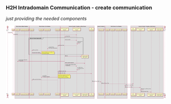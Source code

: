 ### H2H Intradomain Communication - create communication

*just providing the needed components*

<!--
@startuml "h2h-intra-comm-create.png"

autonumber

!define SHOW_RuntimeA

!define SHOW_AppAtRuntimeA

!define SHOW_NativeAtRuntimeA
!define SHOW_WebRTCAtRuntimeA
!define SHOW_JavascriptEngineAtRuntimeA

!define SHOW_SP1SandboxAtRuntimeA
!define SHOW_Protostub1AtRuntimeA
!define SHOW_ServiceProvider1HypertyAtRuntimeA
!define SHOW_ServiceProvider1RouterAtRuntimeA
!define SHOW_CommObjectAtRuntimeA

!define SHOW_CoreRuntimeA
!define SHOW_MsgBUSAtRuntimeA
!define SHOW_RegistryAtRuntimeA
!define SHOW_IdentitiesAtRuntimeA
!define SHOW_AuthAtRuntimeA

!define SHOW_Runtime1B
!define SHOW_SP1SandboxAtRuntime1B
!define SHOW_Protostub1AtRuntime1B
!define SHOW_ServiceProvider1HypertyAtRuntime1B
!define SHOW_ServiceProvider1RouterAtRuntime1B
!define SHOW_CommObjectAtRuntime1B

!define SHOW_CoreRuntime1B
!define SHOW_MsgBUSAtRuntime1B
!define SHOW_RegistryAtRuntime1B
!define SHOW_IdentitiesAtRuntime1B
!define SHOW_AuthAtRuntime1B


!define SHOW_SP1

!define SHOW_Bob

!include ../runtime_objects.plantuml

Alice -> App@A : invite Bob

App@A -> Router1@A : invite Bob

SP1H@A <- Router1@A : invite Bob

group discover Remote Hyperty URL

SP1H@A -> Router1@A : discover Bob

Router1@A -> Router1@A : apply Alice's\nPolicies

Router1@A -> BUS@A : discover Bob

BUS@A -> RunAuth@A : request Bob's\ndiscovery authorisation

BUS@A -> RunReg@A : discover Bob

RunReg@A -> RunID@A : resolve Bob Address

note right
	returned address set that Bob is
	in the same domain.
end note

end group

create CommObj@A

SP1H@A ->  CommObj@A : new

SP1H@A -> WRTC@A : get Comm resources\n(incl SDP)

SP1H@A ->  CommObj@A : set Comm resources

SP1H@A -> Router1@A : send Comm Object to Bob\n&subscribe

Router1@A -> Router1@A : create msg\n&apply policies

Router1@A -> BUS@A : send Comm Objt

Proto1@A <- BUS@A : send Comm Objt

BUS@A -> RunID@A : get Alice\nIdentity Assertion

note right
	Alice token should be retrieved
	by Runtime Authorisation
	and not directly by the BUS?
end note

BUS@A -> RunReg@A : resolve Bob Address

Proto1@A -> SP1 : send Comm Objt

Proto1@1B <- SP1 : send Comm Objt

BUS@1B <- Proto1@1B : send Comm Objt

Router1@1B <- BUS@1B : send Comm Objt

Router1@1B -> Router1@1B : Apply Local Bob policies

SP1H@1B <- Router1@1B : send Comm Objt

@enduml
-->


![H2H Intradomain Communication : create communication](h2h-intra-comm-create.png)

